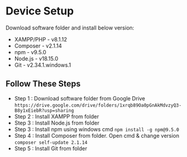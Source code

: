 
# Device Setup

Download software folder and install below version:

- XAMPP/PHP - v8.1.12
- Composer - v2.1.14
- npm - v9.5.0
- Node.js - v18.15.0
- Git - v2.34.1.windows.1




## Follow These Steps

- Step 1 : Download software folder from Google Drive ``` https://drive.google.com/drive/folders/1xrqb89Oa0pGnAkMdvzyQ3-B8y1xEiebR?usp=sharing ```
- Step 2 : Install XAMPP from folder
- Step 3 : Install Node.js from folder
- Step 3 : Install npm using windows cmd ``` npm install -g npm@9.5.0 ```
- Step 4 : Install Composer from folder. Open cmd & change version ``` composer self-update 2.1.14 ```
- Step 5 : Install Git from folder

